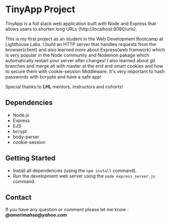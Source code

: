 # TinyApp Project

TinyApp is a full stack web application built with Node and Express that allows users to shorten long URLs (http://localhost:8080/urls).

This is my first project as an student in the Web Development Bootcamp at Lighthouse Labs.
I build an HTTP server that handles requests from the browser(client) and also learned more about Express(web framwork) which is very popular in the Node community and Nodemon pakage which automatically restart your server after changes!
I also learned about git branches and merge all with master at the end and smart cookies and how to secure them with cookie-session Middleware. It's very important to hash passwords with bcrypte and have a safe app!

Special thanks to **LHL** mentors, instructors and cohorts!

## Dependencies

- Node.js
- Express
- EJS
- bcrypt
- body-parser
- cookie-session

## Getting Started

- Install all dependencies (using the `npm install` command).
- Run the development web server using the `node express_server.js` command.

## Contact

If you have any question or comment please let me know : **_@amerimahsa@yahoo.com_**
